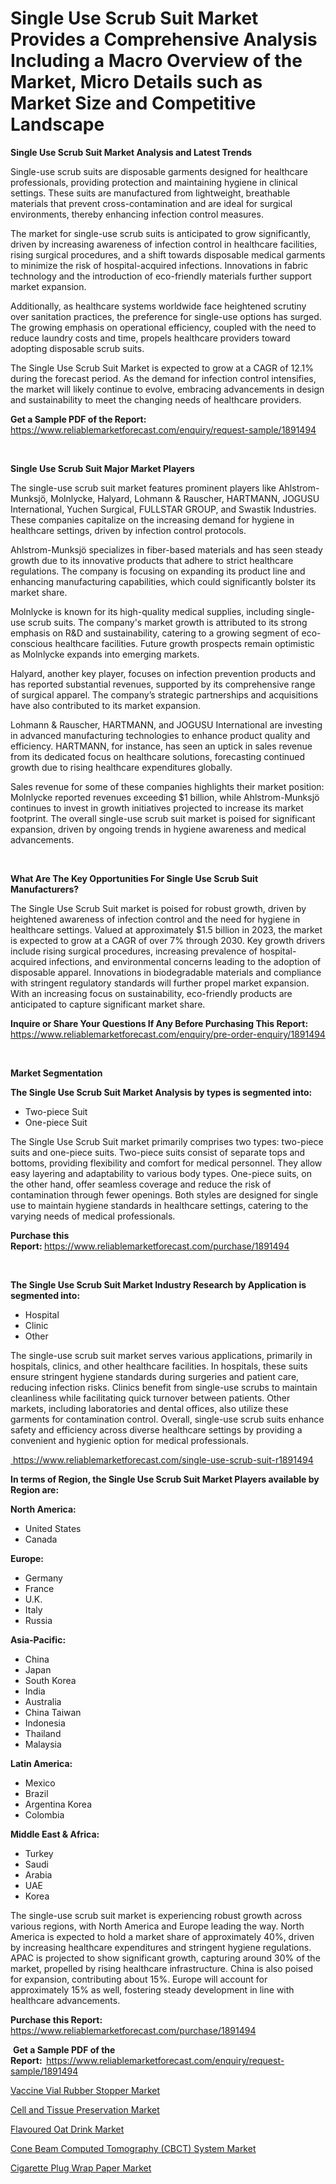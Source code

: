 <p><h1>Single Use Scrub Suit Market Provides a Comprehensive Analysis Including a Macro Overview of the Market, Micro Details such as Market Size and Competitive Landscape</h1></p><p><strong>Single Use Scrub Suit Market Analysis and Latest Trends</strong></p>
<p><p>Single-use scrub suits are disposable garments designed for healthcare professionals, providing protection and maintaining hygiene in clinical settings. These suits are manufactured from lightweight, breathable materials that prevent cross-contamination and are ideal for surgical environments, thereby enhancing infection control measures. </p><p>The market for single-use scrub suits is anticipated to grow significantly, driven by increasing awareness of infection control in healthcare facilities, rising surgical procedures, and a shift towards disposable medical garments to minimize the risk of hospital-acquired infections. Innovations in fabric technology and the introduction of eco-friendly materials further support market expansion.</p><p>Additionally, as healthcare systems worldwide face heightened scrutiny over sanitation practices, the preference for single-use options has surged. The growing emphasis on operational efficiency, coupled with the need to reduce laundry costs and time, propels healthcare providers toward adopting disposable scrub suits.</p><p>The Single Use Scrub Suit Market is expected to grow at a CAGR of 12.1% during the forecast period. As the demand for infection control intensifies, the market will likely continue to evolve, embracing advancements in design and sustainability to meet the changing needs of healthcare providers.</p></p>
<p><strong>Get a Sample PDF of the Report:&nbsp;</strong> <a href="https://www.reliablemarketforecast.com/enquiry/request-sample/1891494?utm_campaign=1733&utm_medium=2&utm_source=Github&utm_content=ia&utm_term=24102024&utm_id=single-use-scrub-suit">https://www.reliablemarketforecast.com/enquiry/request-sample/1891494</a></p>
<p>&nbsp;</p>
<p><strong>Single Use Scrub Suit Major Market Players</strong></p>
<p><p>The single-use scrub suit market features prominent players like Ahlstrom-Munksjö, Molnlycke, Halyard, Lohmann & Rauscher, HARTMANN, JOGUSU International, Yuchen Surgical, FULLSTAR GROUP, and Swastik Industries. These companies capitalize on the increasing demand for hygiene in healthcare settings, driven by infection control protocols.</p><p>Ahlstrom-Munksjö specializes in fiber-based materials and has seen steady growth due to its innovative products that adhere to strict healthcare regulations. The company is focusing on expanding its product line and enhancing manufacturing capabilities, which could significantly bolster its market share.</p><p>Molnlycke is known for its high-quality medical supplies, including single-use scrub suits. The company's market growth is attributed to its strong emphasis on R&D and sustainability, catering to a growing segment of eco-conscious healthcare facilities. Future growth prospects remain optimistic as Molnlycke expands into emerging markets.</p><p>Halyard, another key player, focuses on infection prevention products and has reported substantial revenues, supported by its comprehensive range of surgical apparel. The company’s strategic partnerships and acquisitions have also contributed to its market expansion.</p><p>Lohmann & Rauscher, HARTMANN, and JOGUSU International are investing in advanced manufacturing technologies to enhance product quality and efficiency. HARTMANN, for instance, has seen an uptick in sales revenue from its dedicated focus on healthcare solutions, forecasting continued growth due to rising healthcare expenditures globally.</p><p>Sales revenue for some of these companies highlights their market position: Molnlycke reported revenues exceeding $1 billion, while Ahlstrom-Munksjö continues to invest in growth initiatives projected to increase its market footprint. The overall single-use scrub suit market is poised for significant expansion, driven by ongoing trends in hygiene awareness and medical advancements.</p></p>
<p>&nbsp;</p>
<p><strong>What Are The Key Opportunities For Single Use Scrub Suit Manufacturers?</strong></p>
<p><p>The Single Use Scrub Suit market is poised for robust growth, driven by heightened awareness of infection control and the need for hygiene in healthcare settings. Valued at approximately $1.5 billion in 2023, the market is expected to grow at a CAGR of over 7% through 2030. Key growth drivers include rising surgical procedures, increasing prevalence of hospital-acquired infections, and environmental concerns leading to the adoption of disposable apparel. Innovations in biodegradable materials and compliance with stringent regulatory standards will further propel market expansion. With an increasing focus on sustainability, eco-friendly products are anticipated to capture significant market share.</p></p>
<p><strong>Inquire or Share Your Questions If Any Before Purchasing This Report:</strong> <a href="https://www.reliablemarketforecast.com/enquiry/pre-order-enquiry/1891494?utm_campaign=1733&utm_medium=2&utm_source=Github&utm_content=ia&utm_term=24102024&utm_id=single-use-scrub-suit">https://www.reliablemarketforecast.com/enquiry/pre-order-enquiry/1891494</a></p>
<p>&nbsp;</p>
<p><strong>Market Segmentation</strong></p>
<p><strong>The Single Use Scrub Suit Market Analysis by types is segmented into:</strong></p>
<p><ul><li>Two-piece Suit</li><li>One-piece Suit</li></ul></p>
<p><p>The Single Use Scrub Suit market primarily comprises two types: two-piece suits and one-piece suits. Two-piece suits consist of separate tops and bottoms, providing flexibility and comfort for medical personnel. They allow easy layering and adaptability to various body types. One-piece suits, on the other hand, offer seamless coverage and reduce the risk of contamination through fewer openings. Both styles are designed for single use to maintain hygiene standards in healthcare settings, catering to the varying needs of medical professionals.</p></p>
<p><strong>Purchase this Report:&nbsp;</strong><a href="https://www.reliablemarketforecast.com/purchase/1891494?utm_campaign=1733&utm_medium=2&utm_source=Github&utm_content=ia&utm_term=24102024&utm_id=single-use-scrub-suit">https://www.reliablemarketforecast.com/purchase/1891494</a></p>
<p>&nbsp;</p>
<p><strong>The Single Use Scrub Suit Market Industry Research by Application is segmented into:</strong></p>
<p><ul><li>Hospital</li><li>Clinic</li><li>Other</li></ul></p>
<p><p>The single-use scrub suit market serves various applications, primarily in hospitals, clinics, and other healthcare facilities. In hospitals, these suits ensure stringent hygiene standards during surgeries and patient care, reducing infection risks. Clinics benefit from single-use scrubs to maintain cleanliness while facilitating quick turnover between patients. Other markets, including laboratories and dental offices, also utilize these garments for contamination control. Overall, single-use scrub suits enhance safety and efficiency across diverse healthcare settings by providing a convenient and hygienic option for medical professionals.</p></p>
<p><a href="https://www.reliablemarketforecast.com/single-use-scrub-suit-r1891494?utm_campaign=1733&utm_medium=2&utm_source=Github&utm_content=ia&utm_term=24102024&utm_id=single-use-scrub-suit">&nbsp;https://www.reliablemarketforecast.com/single-use-scrub-suit-r1891494</a></p>
<p><strong>In terms of Region, the Single Use Scrub Suit Market Players available by Region are:</strong></p>
<p>
    <p> <strong> North America: </strong>
        <ul>
            <li>United States</li>
            <li>Canada</li>
        </ul>
        </p> 
    <p> <strong> Europe: </strong>
        <ul>
            <li>Germany</li>
            <li>France</li>
            <li>U.K.</li>
            <li>Italy</li>
            <li>Russia</li>
        </ul>
        </p> 
    <p> <strong> Asia-Pacific: </strong>
        <ul>
            <li>China</li>
            <li>Japan</li>
            <li>South Korea</li>
            <li>India</li>
            <li>Australia</li>
            <li>China Taiwan</li>
            <li>Indonesia</li>
            <li>Thailand</li>
            <li>Malaysia</li>
        </ul>
        </p> 
    <p> <strong> Latin America: </strong>
        <ul>
            <li>Mexico</li>
            <li>Brazil</li>
            <li>Argentina Korea</li>
            <li>Colombia</li>
        </ul>
        </p> 
    <p> <strong> Middle East & Africa: </strong>
        <ul>
            <li>Turkey</li>
            <li>Saudi</li>
            <li>Arabia</li>
            <li>UAE</li>
            <li>Korea</li>
        </ul>
    </p>
    </p>
<p><p>The single-use scrub suit market is experiencing robust growth across various regions, with North America and Europe leading the way. North America is expected to hold a market share of approximately 40%, driven by increasing healthcare expenditures and stringent hygiene regulations. APAC is projected to show significant growth, capturing around 30% of the market, propelled by rising healthcare infrastructure. China is also poised for expansion, contributing about 15%. Europe will account for approximately 15% as well, fostering steady development in line with healthcare advancements.</p></p>
<p><strong>Purchase this Report: </strong><a href="https://www.reliablemarketforecast.com/purchase/1891494?utm_campaign=1733&utm_medium=2&utm_source=Github&utm_content=ia&utm_term=24102024&utm_id=single-use-scrub-suit">https://www.reliablemarketforecast.com/purchase/1891494</a></p>
<p>&nbsp;<strong>Get a Sample PDF of the Report:&nbsp;&nbsp;</strong><a href="https://www.reliablemarketforecast.com/enquiry/request-sample/1891494?utm_campaign=1733&utm_medium=2&utm_source=Github&utm_content=ia&utm_term=24102024&utm_id=single-use-scrub-suit">https://www.reliablemarketforecast.com/enquiry/request-sample/1891494</a></p>
<p><strong></strong></p>
<p><p><a href="https://www.linkedin.com/pulse/vaccine-vial-rubber-stopper-market-growth-segmentation-regional-uex4f?utm_campaign=1733&utm_medium=2&utm_source=Github&utm_content=ia&utm_term=24102024&utm_id=single-use-scrub-suit">Vaccine Vial Rubber Stopper Market</a></p><p><a href="https://www.linkedin.com/pulse/cell-tissue-preservation-market-maturity-analysis-regional-disparities-y8cvc?utm_campaign=1733&utm_medium=2&utm_source=Github&utm_content=ia&utm_term=24102024&utm_id=single-use-scrub-suit">Cell and Tissue Preservation Market</a></p><p><a href="https://www.linkedin.com/pulse/exploring-flavoured-oat-drink-market-strategic-insights-growth-l9lyf?utm_campaign=1733&utm_medium=2&utm_source=Github&utm_content=ia&utm_term=24102024&utm_id=single-use-scrub-suit">Flavoured Oat Drink Market</a></p><p><a href="https://www.linkedin.com/pulse/cone-beam-computed-tomography-cbct-system-market-evolution-oszef?utm_campaign=1733&utm_medium=2&utm_source=Github&utm_content=ia&utm_term=24102024&utm_id=single-use-scrub-suit">Cone Beam Computed Tomography (CBCT) System Market</a></p><p><a href="https://github.com/SanjidaMahmud54/Market-Research-Report-List-1/blob/main/cigarette-plug-wrap-paper-market.md?utm_campaign=1733&utm_medium=2&utm_source=Github&utm_content=ia&utm_term=24102024&utm_id=single-use-scrub-suit">Cigarette Plug Wrap Paper Market</a></p></p>